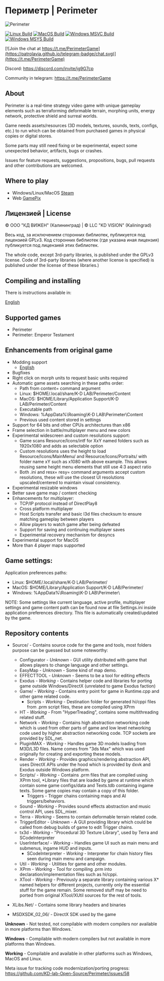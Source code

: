 # Периметр | Perimeter

![Perimeter](https://cdn.akamai.steamstatic.com/steam/apps/289440/header.jpg)

[![Linux Build](https://github.com/KD-lab-Open-Source/Perimeter/actions/workflows/linux_build.yml/badge.svg)](https://github.com/KD-lab-Open-Source/Perimeter/actions/workflows/linux_build.yml)
[![MacOS Build](https://github.com/KD-lab-Open-Source/Perimeter/actions/workflows/macos_build.yml/badge.svg)](https://github.com/KD-lab-Open-Source/Perimeter/actions/workflows/macos_build.yml)
[![Windows MSVC Build](https://github.com/KD-lab-Open-Source/Perimeter/actions/workflows/windows_msvc_build.yml/badge.svg)](https://github.com/KD-lab-Open-Source/Perimeter/actions/workflows/windows_msvc_build.yml)
[![Windows MSYS Build](https://github.com/KD-lab-Open-Source/Perimeter/actions/workflows/windows_msys_build.yml/badge.svg)](https://github.com/KD-lab-Open-Source/Perimeter/actions/workflows/windows_msys_build.yml)

[![Join the chat at https://t.me/PerimeterGame](https://patrolavia.github.io/telegram-badge/chat.svg)](https://t.me/PerimeterGame)

Discord: https://discord.com/invite/jg9G7cp

Community in telegram: https://t.me/PerimeterGame

## About

Perimeter is a real-time strategy video game with unique gameplay elements such as terraforming deformable terrain,
morphing units, energy network, protective shield and surreal worlds.

Game needs assets/resources (3D models, textures, sounds, texts, configs, etc.) to run which can be obtained from
purchased games in physical copies or digital stores.

Some parts may still need fixing or be experimental, expect some unexpected behavior, artifacts, bugs or crashes.

Issues for feature requests, suggestions, propositions, bugs, pull requests and other contributions are welcomed.

## Where to play

* Windows/Linux/MacOS [Steam](https://store.steampowered.com/app/289440/Perimeter/)
* Web [GamePix](https://www.gamepix.com/play/perimeter)

## Лицензией | License

© ООО "КД ВИЖЕН" (Калининград) | © LLC "KD VISION" (Kaliningrad)

Весь код, за исключением сторонних библиотек, публикуется под лицензией GPLv3.
Код сторонних библиотек (где указана иная лицензия) публикуется под лицензией этих библиотек.

The whole code, except 3rd-party libraries, is published under the GPLv3 license.
Code of 3rd-party libraries (where another license is specified) is published under the license of these libraries.)

## Compiling and installing

There is instructions available in:

[English](INSTALL.eng.md)

## Supported games

- Perimeter
- Perimeter: Emperor Testament

## Enhancements from original game

- Modding support
  - [English](MODDING.eng.md)
- Bugfixes
- Right click on morph units to request basic units required
- Automatic game assets searching in these paths order:
  - Path from content= command argument
  - Linux: $HOME/.local/share/K-D LAB/Perimeter/Content
  - MacOS: $HOME/Library/Application Support/K-D LAB/Perimeter/Content
  - Executable path
  - Windows: %AppData%\\Roaming\\K-D LAB\\Perimeter\\Content
  - Previous used content stored in settings
- Support for 64 bits and other CPUs architectures than x86
- Frame selection in battle/multiplayer menu and new colors
- Experimental widescreen and custom resolutions support:
  - Game scans Resource/Icons/intf for XxY named folders such as 1920x1080 and adds as selectable option
  - Custom resolutions uses the height to load Resource/Icons/MainMenu/ and Resource/Icons/Portraits/ 
    with folder name xY such as x1080 with above example. This allows reusing same height menu elements
    that still use 4:3 aspect ratio
  - Both .ini and resx= resy= command arguments accept custom resolutions, these will use
    the closest UI resolutions upscaled/centered to maintain visual consistency.
- Experimental resizable windows
- Better save game map / content checking
- Enhancements for multiplayer:
  - TCP/IP protocol instead of DirectPlay8
  - Cross platform multiplayer
  - Host Scripts transfer and basic l3d files checksum to ensure matching gameplay between players
  - Allow players to watch game after being defeated
  - Support for saving and continuing multiplayer saves
  - Experimental recovery mechanism for desyncs
- Experimental support for MacOS
- More than 4 player maps supported

## Game settings:

Application preferences paths: 
- Linux: $HOME/.local/share/K-D LAB/Perimeter/
- MacOS: $HOME/Library/Application Support/K-D LAB/Perimeter/
- Windows: %AppData%\\Roaming\\K-D LAB\\Perimeter\

NOTE: Some settings like current language, active profile, multiplayer settings and game content path can be found now at file Settings.ini inside application preferences directory.
This file is automatically created/updated by the game.

## Repository contents

* Source/ - Contains source code for the game and tools, most folders purpose can be guessed but some noteworthy:
  * Configurator - _Unknown_ - GUI utility distributed with game that allows players to change language and other settings.
  * EasyMap - _Unknown_ - Some kind of map demo.
  * EFFECTTOOL - _Unknown_ - Seems to be a tool for editing effects
  * Exodus - _Working_ - Contains helper code and libraries for porting game outside Windows/DirectX
    (unrelated to game Exodus faction)
  * Game/ - _Working_ - Contains entry point for game in Runtime.cpp and other game related code.
    * Scripts - _Working_ - Destination folder for generated hi/cppi files from .prm script files, these are
      compiled using XPrm
  * HT - _Working_ - From "HyperTreading", contains some multithreading related stuff.
  * Network - _Working_ - Contains high abstraction networking code which is used from other parts of game and 
    low level networking code used by higher abstraction networking code. TCP sockets are provided by SDL_net.
  * PluginMAX - _Working_ - Handles game 3D models loading from M3D/L3D files. Name comes from "3ds Max" which was used
    originally for creating and exporting these models.
  * Render - _Working_ - Provides graphics/rendering abstraction API, uses DirectX APIs under the hood which is provided
    by dxvk and Exodus outside Windows platform.
  * Scripts/ - _Working_ - Contains .prm files that are compiled using XPrm tool, *Library files that are loaded by game at runtime
    which contain some game configs/data and Texts.tdb containing ingame texts. Some game copies may contain a copy of this folder.
    * Triggers - Trigger chains containing maps and AI triggers/behaviors.
  * Sound - _Working_ - Provides sound effects abstraction and music control API, uses SDL_mixer.
  * Terra - _Working_ - Seems to contain deformable terrain related code.
  * TriggerEditor - _Unknown_ - A GUI providing library which could be called from debug builds of game to edit Trigger chains.
  * tx3d - _Working_ - "Procedural 3D Texture Library", used by Terra and SCodeInterpreter
  * UserInterface/ - _Working_ - Handles game UI such as main menu and submenus, ingame HUD and inputs. 
    * SCodeInterpreter - _Working_ - Interpreter for chain history files seen during main menu and campaign.
  * Util - _Working_ - Utilities for game and other modules.
  * XPrm - _Working_ - Tool for compiling .prm into declaration/implementation files such as hi/cppi.
  * XTool - _Working_ - Previously a separate library containing various X* named helpers for different projects,
    currently only the essential stuff for the game remain. Some removed stuff may be need to ported from original
    XTool/XUtil sources for the rest of tools.
  
* XLibs.Net/ - Contains some library headers and binaries
* MSDXSDK_02_06/ - DirectX SDK used by the game

**Unknown** - Not tested, not compilable with modern compilers nor available in more platforms than Windows.`

**Windows** - Compilable with modern compilers but not available in more platforms than Windows.

**Working** - Compilable and available in other platforms such as Windows, MacOS and Linux.

Meta issue for tracking code modernization/porting progress: https://github.com/KD-lab-Open-Source/Perimeter/issues/58
